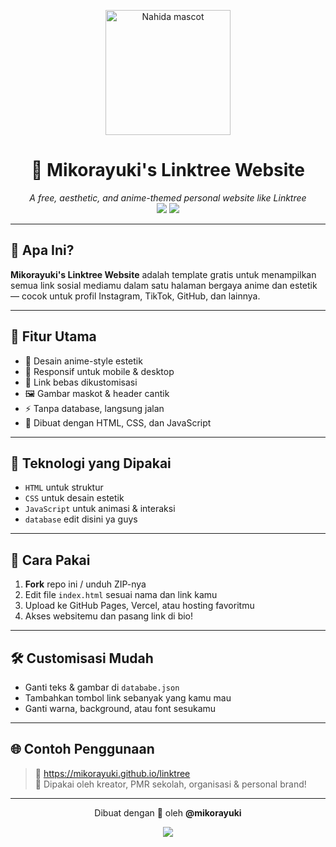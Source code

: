 <p align="center">
  <img src="https://paimon.moe/images/characters/full/nahida.png" height="200px" alt="Nahida mascot" />
</p>

<h1 align="center">🌸 Mikorayuki's Linktree Website</h1>

<p align="center">
  <i>A free, aesthetic, and anime-themed personal website like Linktree</i>  
  <br>
  <img src="https://img.shields.io/github/stars/mikorayuki/linktree-theme?style=flat-square&color=ffd700" />
  <img src="https://count.getloli.com/get/@mikorayuki-linktree?theme=moebooru" />
</p>

---

## 🪷 Apa Ini?

**Mikorayuki's Linktree Website** adalah template gratis untuk menampilkan semua link sosial mediamu dalam satu halaman bergaya anime dan estetik — cocok untuk profil Instagram, TikTok, GitHub, dan lainnya.

---

## 🌟 Fitur Utama

- 🎀 Desain anime-style estetik  
- 📱 Responsif untuk mobile & desktop  
- 🔗 Link bebas dikustomisasi  
- 🖼️ Gambar maskot & header cantik  
- ⚡ Tanpa database, langsung jalan  
- 💬 Dibuat dengan HTML, CSS, dan JavaScript 

---

## 🧩 Teknologi yang Dipakai

- `HTML` untuk struktur  
- `CSS` untuk desain estetik  
- `JavaScript` untuk animasi & interaksi
- `database` edit disini ya guys

---

## 🧪 Cara Pakai

1. **Fork** repo ini / unduh ZIP-nya  
2. Edit file `index.html` sesuai nama dan link kamu  
3. Upload ke GitHub Pages, Vercel, atau hosting favoritmu  
4. Akses websitemu dan pasang link di bio!

---

## 🛠️ Customisasi Mudah

- Ganti teks & gambar di `datababe.json`  
- Tambahkan tombol link sebanyak yang kamu mau  
- Ganti warna, background, atau font sesukamu  

---

## 🌐 Contoh Penggunaan

> 🔗 https://mikorayuki.github.io/linktree  
> 🎨 Dipakai oleh kreator, PMR sekolah, organisasi & personal brand!

---

<p align="center">
  Dibuat dengan 💖 oleh <b>@mikorayuki</b>
</p>

<p align="center">
  <img src="https://capsule-render.vercel.app/api?type=waving&color=gradient&height=100&section=footer"/>
</p>
